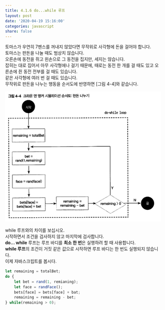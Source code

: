 ```yaml
---
title: 4.1.6 do...while 루프
layout: post
date: '2020-04-19 15:16:00'
categories: javascript
share: false
---
```


토마스가 우연히 7펜스를 꺼내지 않았다면 무작위로 사각형에 돈을 걸어야 합니다.  
토마스는 판돈을 나눌 때도 범상치 않습니다.  
오른손에 동전을 쥐고 왼손으로 그 동전을 집지만, 세지는 않습니다.  
잡히는 대로 집어서 아무 사각형에나 걸기 때문에, 때로는 동전 한 개를 걸 때도 있고 오른손에 쥔 동전 전부를 걸 때도 있습니다.  
같은 사각형에 여러 번 걸 때도 있습니다.  
무작위로 판돈을 나누는 행동을 순서도에 반영하면 [그림 4-4]와 같습니다.

![이미지](/assets/img/learningjs/image34.jpg)

while 루프와의 차이를 보십시오.  
시작하면서 조건을 검사하지 않고 마지막에 검사합니다.  
**do... while** 루프는 루프 바디를 **최소 한 번**은 실행하려 할 때 사용합니다.  
**while 루프**의 조건이 거짓 같은 값으로 시작하면 루프 바디는 한 번도 실행되지 않습니다.  
이제 자바스크립트를 봅시다.

```javascript
let remaining = totalBet;
do {
	let bet = rand(1, remianing);
	let face = randFace();
	bets[face] = bets[face] + bat;
	remaining = remaining - bet;
} while(remaining > 0);
```